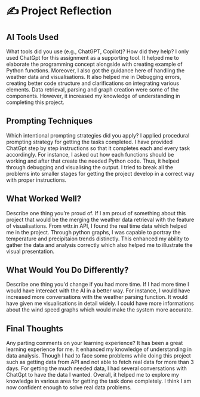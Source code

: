 # ✍️ Project Reflection

## AI Tools Used
What tools did you use (e.g., ChatGPT, Copilot)? How did they help?
I only used ChatGpt for this assignment as a supporting tool. It helped me to elaborate the programming concept alongside with creating example of Python functions. Moreover, I also got the guidance here of handling the weather data and visualisations. It also helped me in Debugging errors, creating better code structure and clarifications on integrating various elements. Data retrieval, parsing and graph creation were some of the components. However, it increased my knowledge of understanding in completing this project. 
## Prompting Techniques
Which intentional prompting strategies did you apply?
I applied procedural prompting strategy for getting the tasks completed. I have provided ChatGpt step by step instructions so that it completes each and every task accordingly. For instance, I asked out how each functions should be working and after that create the needed Python code. Thus, it helped through debugging and visualising the output. I tried to break all the problems into smaller stages for getting the project develop in a correct way with proper instructions. 
## What Worked Well?
Describe one thing you’re proud of.
If I am proud of something about this project that would be the merging the weather data retrieval with the feature of visualisations. From wttr.in API, I found the real time data which helped me in the project. Through python graphs, I was capable to portray the temperature and precipitaion trends distinctly. This enhanced my ability to gather the data and analysis correctly which also helped me to illustrate the visual presentation. 
## What Would You Do Differently?
Describe one thing you'd change if you had more time.
If I had more time I would have intereact with the AI in a better way. For instance, I would have increased more conversations with the weather parsing function. It would have given me visualisations in detail widely. I could have more informations about the wind speed graphs which would make the system more accurate. 
## Final Thoughts
Any parting comments on your learning experience?
It has been a great learning experience for me. It enhanced my knowledge of understanding in data analysis. Though I had to face some problems while doing this project such as getting data from API and not able to fetch real data for more than 3 days. For getting the much needed data, I had several conversations with ChatGpt to have the data I wanted. Overall, it helped me to explore my knowledge in various area for getting the task done completely. I think I am now confident enough to solve real data problems. 

